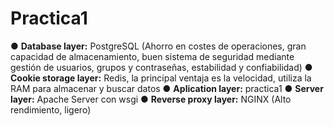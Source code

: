 # Practica1

● **Database layer:** PostgreSQL (Ahorro en costes de operaciones, gran capacidad de almacenamiento, buen sistema de seguridad mediante gestión de usuarios, grupos y contraseñas, estabilidad y confiabilidad) 
● **Cookie storage layer:** Redis, la principal ventaja es la velocidad, utiliza la RAM para almacenar y buscar datos
● **Aplication layer:** practica1
● **Server layer:** Apache Server con wsgi
● **Reverse proxy layer:** NGINX (Alto rendimiento, ligero)
